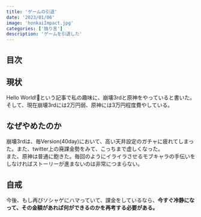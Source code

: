 ```yaml
---
title: 'ゲームの引退'
date: '2023/01/06'
image: 'honkaiImpact.jpg'
categories: ['独り言']
description: 'ゲームを引退した'
---
```


## 目次

## 現状
Hello World!🥳という記事で私の趣味に、崩壊3rdと原神をやっていると書いた。</br>
そして、現在崩壊3rdには2万円弱、原神には3万円程度費やしている。

## なぜやめたのか
崩壊3rdは、毎Version(40day)において、高い天井設定のガチャに疲れてしまった。また、twitter上の廃課金勢をみて、こっちまで虚しくなった。</br>
また、原神は普通に飽きた。毎回のようにイライラさせるモブキャラの手伝いをしなければストーリーが進まないのは非常につまらない。

## 自戒
今後、もし再びソシャゲにハマっていて、課金をしているなら、**今すぐ冷静になって、その金額があれば何ができるのかを再考する必要がある。**
